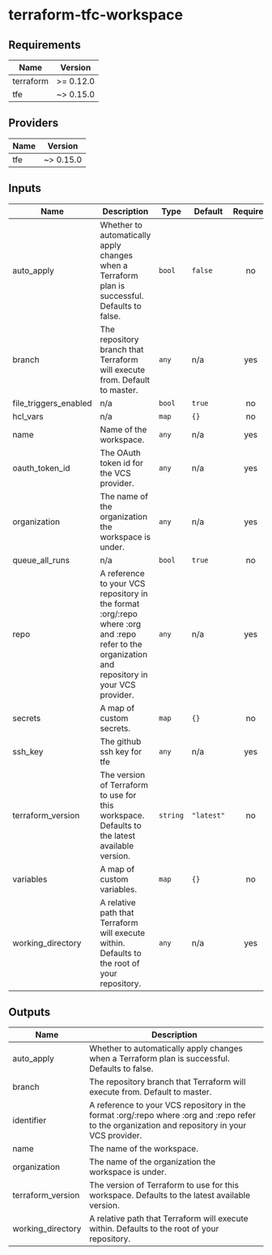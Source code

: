 # terraform-tfc-workspace

<!-- BEGINNING OF PRE-COMMIT-TERRAFORM DOCS HOOK -->
## Requirements

| Name | Version |
|------|---------|
| terraform | >= 0.12.0 |
| tfe | ~> 0.15.0 |

## Providers

| Name | Version |
|------|---------|
| tfe | ~> 0.15.0 |

## Inputs

| Name | Description | Type | Default | Required |
|------|-------------|------|---------|:--------:|
| auto\_apply | Whether to automatically apply changes when a Terraform plan is successful. Defaults to false. | `bool` | `false` | no |
| branch | The repository branch that Terraform will execute from. Default to master. | `any` | n/a | yes |
| file\_triggers\_enabled | n/a | `bool` | `true` | no |
| hcl\_vars | n/a | `map` | `{}` | no |
| name | Name of the workspace. | `any` | n/a | yes |
| oauth\_token\_id | The OAuth token id for the VCS provider. | `any` | n/a | yes |
| organization | The name of the organization the workspace is under. | `any` | n/a | yes |
| queue\_all\_runs | n/a | `bool` | `true` | no |
| repo | A reference to your VCS repository in the format :org/:repo where :org and :repo refer to the organization and repository in your VCS provider. | `any` | n/a | yes |
| secrets | A map of custom secrets. | `map` | `{}` | no |
| ssh\_key | The github ssh key for tfe | `any` | n/a | yes |
| terraform\_version | The version of Terraform to use for this workspace. Defaults to the latest available version. | `string` | `"latest"` | no |
| variables | A map of custom variables. | `map` | `{}` | no |
| working\_directory | A relative path that Terraform will execute within. Defaults to the root of your repository. | `any` | n/a | yes |

## Outputs

| Name | Description |
|------|-------------|
| auto\_apply | Whether to automatically apply changes when a Terraform plan is successful. Defaults to false. |
| branch | The repository branch that Terraform will execute from. Default to master. |
| identifier | A reference to your VCS repository in the format :org/:repo where :org and :repo refer to the organization and repository in your VCS provider. |
| name | The name of the workspace. |
| organization | The name of the organization the workspace is under. |
| terraform\_version | The version of Terraform to use for this workspace. Defaults to the latest available version. |
| working\_directory | A relative path that Terraform will execute within. Defaults to the root of your repository. |

<!-- END OF PRE-COMMIT-TERRAFORM DOCS HOOK -->
